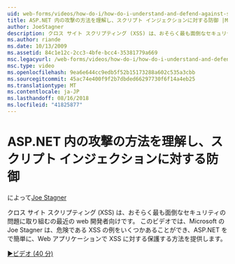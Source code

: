 ```yaml
---
uid: web-forms/videos/how-do-i/how-do-i-understand-and-defend-against-script-injection-attacks-in-aspnet
title: ASP.NET 内の攻撃の方法を理解し、スクリプト インジェクションに対する防御 |Microsoft Docs
author: JoeStagner
description: クロス サイト スクリプティング (XSS) は、おそらく最も面倒なセキュリティの問題に取り組むの最近の web 開発者向けです。 このビデオでは、Microsoft の Joe Stagner pro で.
ms.author: riande
ms.date: 10/13/2009
ms.assetid: 84c1e12c-2cc3-4bfe-bcc4-35381779a669
msc.legacyurl: /web-forms/videos/how-do-i/how-do-i-understand-and-defend-against-script-injection-attacks-in-aspnet
msc.type: video
ms.openlocfilehash: 9ea6e644cc9edb5f52b15173288a602c535a3cbb
ms.sourcegitcommit: 45ac74e400f9f2b7dbded66297730f6f14a4eb25
ms.translationtype: MT
ms.contentlocale: ja-JP
ms.lasthandoff: 08/16/2018
ms.locfileid: "41825877"
---
```

<a name="how-do-i-understand-and-defend-against-script-injection-attacks-in-aspnet"></a>ASP.NET 内の攻撃の方法を理解し、スクリプト インジェクションに対する防御
====================
によって[Joe Stagner](https://github.com/JoeStagner)

クロス サイト スクリプティング (XSS) は、おそらく最も面倒なセキュリティの問題に取り組むの最近の web 開発者向けです。 このビデオでは、Microsoft の Joe Stagner は、危険である XSS の例をいくつかあることができ、ASP.NET をで簡単に、Web アプリケーションで XSS に対する保護する方法を提供します。

[&#9654;ビデオ (40 分)](https://channel9.msdn.com/Blogs/ASP-NET-Site-Videos/how-do-i-understand-and-defend-against-script-injection-attacks-in-aspnet)
